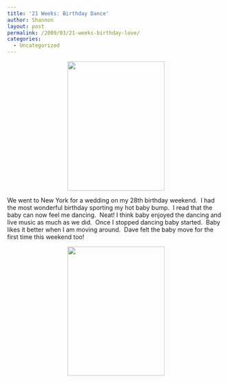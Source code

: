 ```yaml
---
title: '21 Weeks: Birthday Dance'
author: Shannon
layout: post
permalink: /2009/03/21-weeks-birthday-love/
categories:
  - Uncategorized
---
```

<p style="text-align: center;">
  <a href="http://braunerpots.com/blog/wp-content/uploads/2009/04/img_0561.jpg"><img class="size-medium wp-image-107 aligncenter" title="img_0561" src="http://braunerpots.com/blog/wp-content/uploads/2009/04/img_0561-225x300.jpg" alt="" width="225" height="300" /></a>
</p>

We went to New York for a wedding on my 28th birthday weekend.  I had the most wonderful birthday sporting my hot baby bump.  I read that the baby can now feel me dancing.  Neat! I think baby enjoyed the dancing and live music as much as we did.  Once I stopped dancing baby started.  Baby likes it better when I am moving around.  Dave felt the baby move for the first time this weekend too!

<p style="text-align: center;">
  <a href="http://braunerpots.com/blog/wp-content/uploads/2009/04/img_0647.jpg"><img class="size-medium wp-image-223 aligncenter" title="dancing queen" src="http://braunerpots.com/blog/wp-content/uploads/2009/04/img_0647-225x300.jpg" alt="" width="225" height="300" /></a>
</p>